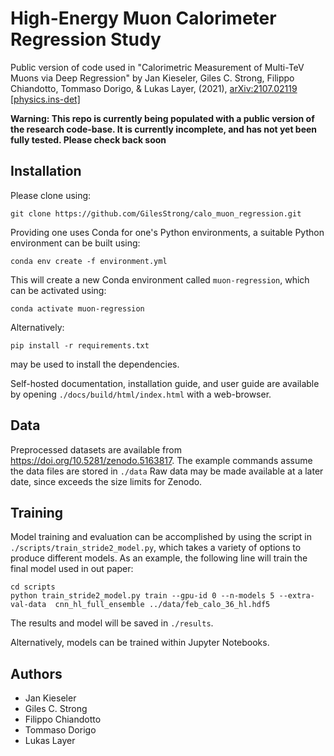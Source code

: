 # High-Energy Muon Calorimeter Regression Study

Public version of code used in "Calorimetric Measurement of Multi-TeV Muons via Deep Regression" by Jan Kieseler, Giles C. Strong, Filippo Chiandotto, Tommaso Dorigo, & Lukas Layer, (2021), [arXiv:2107.02119 [physics.ins-det]](https://arxiv.org/abs/2107.02119)

**Warning: This repo is currently being populated with a public version of the research code-base. It is currently incomplete, and has not yet been fully tested. Please check back soon**

## Installation

Please clone using:

```
git clone https://github.com/GilesStrong/calo_muon_regression.git
```

Providing one uses Conda for one's Python environments, a suitable Python environment can be built using:
```
conda env create -f environment.yml
```

This will create a new Conda environment called `muon-regression`, which can be activated using:
```
conda activate muon-regression
```

Alternatively:
```
pip install -r requirements.txt
```
may be used to install the dependencies.

Self-hosted documentation, installation guide, and user guide are available by opening `./docs/build/html/index.html` with a web-browser.

## Data

Preprocessed datasets are available from https://doi.org/10.5281/zenodo.5163817. The example commands assume the data files are stored in `./data`
Raw data may be made available at a later date, since exceeds the size limits for Zenodo.

## Training

Model training and evaluation can be accomplished by using the script in `./scripts/train_stride2_model.py`, which takes a variety of options to produce different models. As an example, the following line will train the final model used in out paper:

```
cd scripts
python train_stride2_model.py train --gpu-id 0 --n-models 5 --extra-val-data  cnn_hl_full_ensemble ../data/feb_calo_36_hl.hdf5
```

The results and model will be saved in `./results`.

Alternatively, models can be trained within Jupyter Notebooks.

## Authors

- Jan Kieseler
- Giles C. Strong
- Filippo Chiandotto
- Tommaso Dorigo
- Lukas Layer
